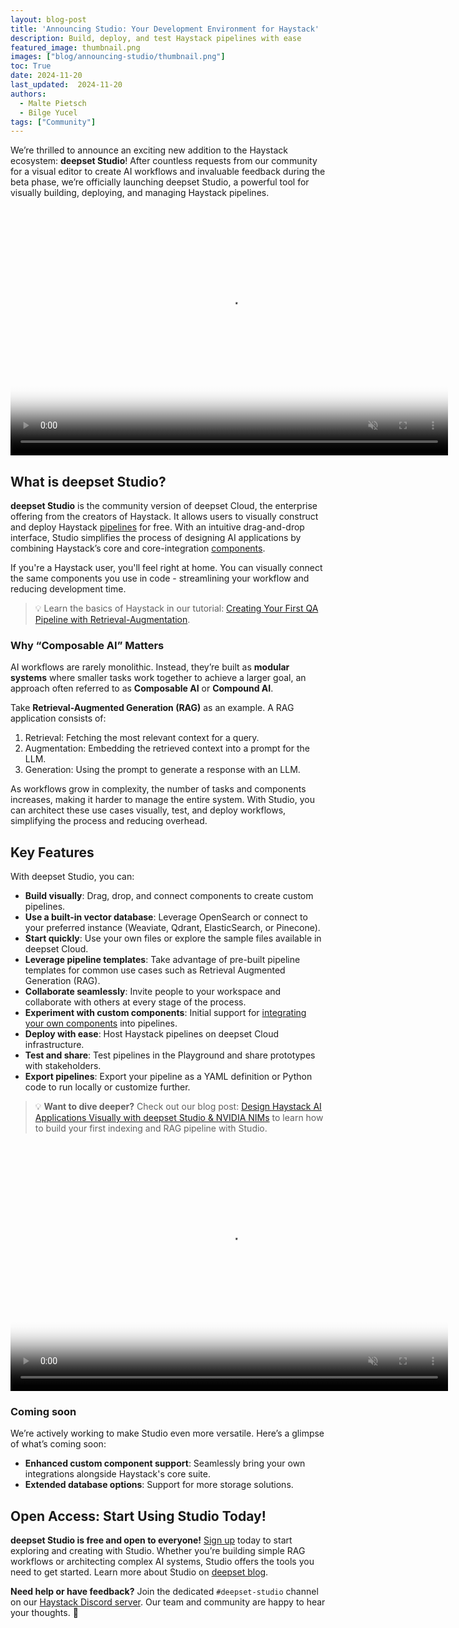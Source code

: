 ```yaml
---
layout: blog-post
title: 'Announcing Studio: Your Development Environment for Haystack'
description: Build, deploy, and test Haystack pipelines with ease
featured_image: thumbnail.png
images: ["blog/announcing-studio/thumbnail.png"]
toc: True
date: 2024-11-20
last_updated:  2024-11-20
authors:
  - Malte Pietsch
  - Bilge Yucel
tags: ["Community"]
---	
```


We’re thrilled to announce an exciting new addition to the Haystack ecosystem: **deepset Studio**! After countless requests from our community for a visual editor to create AI workflows and invaluable feedback during the beta phase, we’re officially launching deepset Studio, a powerful tool for visually building, deploying, and managing Haystack pipelines.

<video autoplay loop muted playsinline poster="/images/studio-image.png" width="700" height="398" class="responsive"><source src="/images/studio.mp4" type="video/mp4"></video>

## What is deepset Studio?

**deepset Studio** is the community version of deepset Cloud, the enterprise offering from the creators of Haystack. It allows users to visually construct and deploy Haystack [pipelines](https://docs.haystack.deepset.ai/docs/pipelines) for free. With an intuitive drag-and-drop interface, Studio simplifies the process of designing AI applications by combining Haystack’s core and core-integration [components](https://docs.haystack.deepset.ai/docs/components). 

If you're a Haystack user, you'll feel right at home. You can visually connect the same components you use in code - streamlining your workflow and reducing development time.

> 💡 Learn the basics of Haystack in our tutorial: [Creating Your First QA Pipeline with Retrieval-Augmentation](https://haystack.deepset.ai/tutorials/27_first_rag_pipeline).
> 

### Why “Composable AI” Matters

AI workflows are rarely monolithic. Instead, they’re built as **modular systems** where smaller tasks work together to achieve a larger goal, an approach often referred to as **Composable AI** or **Compound AI**.

Take **Retrieval-Augmented Generation (RAG)** as an example. A RAG application consists of:

1. Retrieval: Fetching the most relevant context for a query.
2. Augmentation: Embedding the retrieved context into a prompt for the LLM.
3. Generation: Using the prompt to generate a response with an LLM.

As workflows grow in complexity, the number of tasks and components increases, making it harder to manage the entire system. With Studio, you can architect these use cases visually, test, and deploy workflows, simplifying the process and reducing overhead.

## Key Features

With deepset Studio, you can:

- **Build visually**: Drag, drop, and connect components to create custom pipelines.
- **Use a built-in vector database**: Leverage OpenSearch or connect to your preferred instance (Weaviate, Qdrant, ElasticSearch, or Pinecone).
- **Start quickly**: Use your own files or explore the sample files available in deepset Cloud.
- **Leverage pipeline templates**:  Take advantage of pre-built pipeline templates for common use cases such as Retrieval Augmented Generation (RAG).
- **Collaborate seamlessly**: Invite people to your workspace and collaborate with others at every stage of the process.
- **Experiment with custom components**: Initial support for [integrating your own components](https://docs.cloud.deepset.ai/docs/create-a-custom-component) into pipelines.
- **Deploy with ease**: Host Haystack pipelines on deepset Cloud infrastructure.
- **Test and share**: Test pipelines in the Playground and share prototypes with stakeholders.
- **Export pipelines**: Export your pipeline as a YAML definition or Python code to run locally or customize further.

> 💡 **Want to dive deeper?** Check out our blog post: [Design Haystack AI Applications Visually with deepset Studio & NVIDIA NIMs](https://haystack.deepset.ai/blog/deepset-studio-and-nvidia-nims) to learn how to build your first indexing and RAG pipeline with Studio.

<video autoplay loop muted playsinline poster="/images/studio-image.png" width="700" height="398" class="responsive"><source src="/images/studio-playground.mp4" type="video/mp4"></video>

### Coming soon

We’re actively working to make Studio even more versatile. Here’s a glimpse of what’s coming soon:

- **Enhanced custom component support**: Seamlessly bring your own integrations alongside Haystack's core suite.
- **Extended database options**: Support for more storage solutions.

## Open Access: Start Using Studio Today!

**deepset Studio is free and open to everyone!** [Sign up](https://landing.deepset.ai/deepset-studio-signup) today to start exploring and creating with Studio. Whether you’re building simple RAG workflows or architecting complex AI systems, Studio offers the tools you need to get started. Learn more about Studio on [deepset blog](https://www.deepset.ai/blog/introducing-deepset-studio-visual-ai-builder).

**Need help or have feedback?** Join the dedicated `#deepset-studio` channel on our [Haystack Discord server](https://discord.gg/Dr63fr9NDS). Our team and community are happy to hear your thoughts. 🧡